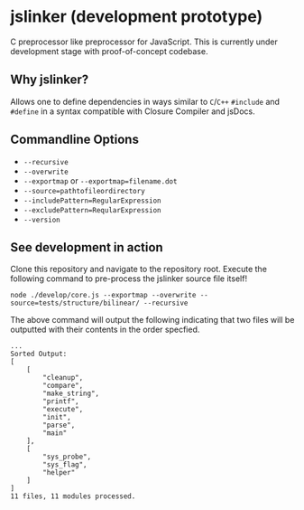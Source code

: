jslinker (development prototype)
================================

C preprocessor like preprocessor for JavaScript. This is currently under development stage with proof-of-concept
codebase.

Why jslinker?
-------------
Allows one to define dependencies in ways similar to `C`/`C++` `#include` and `#define` in a syntax compatible with
Closure Compiler and jsDocs.

Commandline Options
-------------------
- `--recursive`
- `--overwrite`
- `--exportmap` or `--exportmap=filename.dot`
- `--source=pathtofileordirectory`
- `--includePattern=RegularExpression`
- `--excludePattern=ReqularExpression`
- `--version`


See development in action
-------------------------
Clone this repository and navigate to the repository root. Execute the following command to pre-process the jslinker
source file itself!

```
node ./develop/core.js --exportmap --overwrite --source=tests/structure/bilinear/ --recursive
```

The above command will output the following indicating that two files will be outputted with their contents in the order
specfied.

```
...
Sorted Output:
[
    [
        "cleanup",
        "compare",
        "make_string",
        "printf",
        "execute",
        "init",
        "parse",
        "main"
    ],
    [
        "sys_probe",
        "sys_flag",
        "helper"
    ]
]
11 files, 11 modules processed.
```